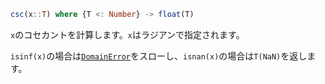 ```julia
csc(x::T) where {T <: Number} -> float(T)
```

`x`のコセカントを計算します。`x`はラジアンで指定されます。

`isinf(x)`の場合は[`DomainError`](@ref)をスローし、`isnan(x)`の場合は`T(NaN)`を返します。

